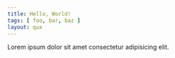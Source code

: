 ```yaml
---
title: Hello, World!
tags: [ foo, bar, baz ]
layout: qux
---
```

Lorem ipsum dolor sit amet consectetur adipisicing elit.
